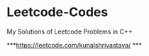 # Leetcode-Codes
My Solutions of Leetcode Problems in C++

***https://leetcode.com/kunalshrivastava/ ***
